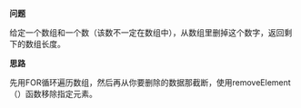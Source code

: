**问题**

给定一个数组和一个数（该数不一定在数组中），从数组里删掉这个数字，返回剩下的数组长度。

**思路**

先用FOR循环遍历数组，然后再从你要删除的数据那截断，使用removeElement（）函数移除指定元素。




